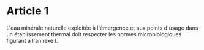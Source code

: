 # Article 1

L'eau minérale naturelle exploitée à l'émergence et aux points d'usage dans un établissement thermal doit respecter les normes microbiologiques figurant à l'annexe I.
